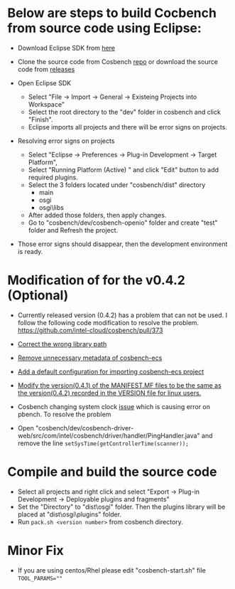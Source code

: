 # Below are steps to build Cocbench from source code using Eclipse:

* Download Eclipse SDK from [here](https://www.eclipse.org/downloads/)
* Clone the source code from Cosbench [repo](https://github.com/intel-cloud/cosbench) or download the source code from [releases](https://github.com/intel-cloud/cosbench/releases)
* Open Eclipse SDK
  * Select "File -> Import -> General -> Existeing Projects into Workspace"
  * Select the root directory to the "dev" folder in cosbench and click "Finish".
  * Eclipse imports all projects and there will be error signs on projects.   

* Resolving error signs on projects
  * Select "Eclipse -> Preferences -> Plug-in Development -> Target Platform",
  * Select "Running Platform (Active) " and click "Edit" button to add required plugins.
  * Select the 3 folders located under "cosbench/dist" directory
    * main 
    * osgi
    * osgi\libs
  * After added those folders, then apply changes.
  * Go to "cosbench/dev/cosbench-openio" folder and create "test" folder and Refresh the project.
  
* Those error signs should disappear, then the development environment is ready.

# Modification of for the v0.4.2 (Optional)

* Currently released version (0.4.2) has a problem that can not be used. I follow the following code modification to resolve the problem.
https://github.com/intel-cloud/cosbench/pull/373
 * [Correct the wrong library path](https://github.com/intel-cloud/cosbench/pull/373/commits/0d263f171091539de834aec726b7809b13241232)
 * [Remove unnecessary metadata of cosbench-ecs](https://github.com/intel-cloud/cosbench/pull/373/commits/44a51247d7600c868f829883c9140d483caa9f95)
 * [Add a default configuration for importing cosbench-ecs project](https://github.com/intel-cloud/cosbench/pull/373/commits/3807991edb05a9f81c9ecfc65d45cab9f0382039)
 * [Modify the version(0.4.1) of the MANIFEST.MF files to be the same as the version(0.4.2) recorded in the VERSION file for linux users.](https://github.com/intel-cloud/cosbench/pull/373/commits/8958eef1e6cded294fc11d1e79f2eaf7414a13f3)

* Cosbench changing system clock [issue](https://github.com/intel-cloud/cosbench/issues/340) which is causing error on pbench. To resolve the problem
 * Open "cosbench/dev/cosbench-driver-web/src/com/intel/cosbench/driver/handler/PingHandler.java" and remove the line
   ```setSysTime(getControllerTime(scanner));```

# Compile and build the source code
* Select all projects and right click and select "Export -> Plug-in Development -> Deployable plugins and fragments"
* Set the "Directory" to "dist\osgi" folder. Then the plugins library will be placed at "dist\osgi\plugins" folder.
* Run  ```pack.sh <version number>``` from cosbench directory.

# Minor Fix
* If you are using centos/Rhel please edit "cosbench-start.sh" file
 ```TOOL_PARAMS=""```
